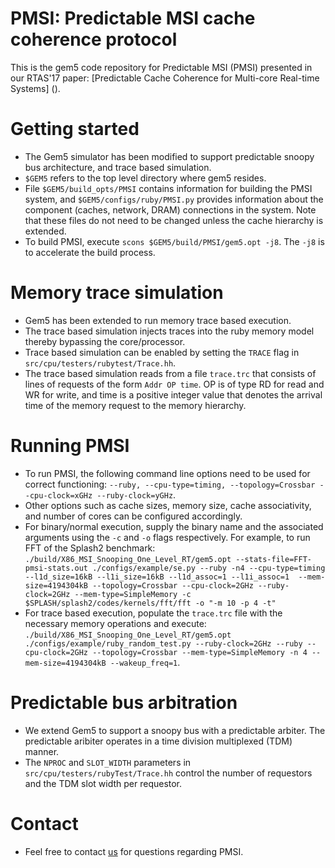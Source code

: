 # PMSI: Predictable MSI cache coherence protocol

This is the gem5 code repository for Predictable MSI (PMSI) presented in our RTAS'17 paper: [Predictable Cache Coherence for Multi-core Real-time Systems] ().

# Getting started
* The Gem5 simulator has been modified to support predictable snoopy bus architecture, and trace based simulation. 
* `$GEM5` refers to the top level directory where gem5 resides. 
* File `$GEM5/build_opts/PMSI` contains information for building the PMSI system, and `$GEM5/configs/ruby/PMSI.py` provides information about the component (caches, network, DRAM) connections in the system. Note that these files do not need to be changed unless the cache hierarchy is extended. 
* To build PMSI, execute `scons $GEM5/build/PMSI/gem5.opt -j8`. The `-j8` is to accelerate the build process.

# Memory trace simulation
* Gem5 has been extended to run memory trace based execution.
* The trace based simulation injects traces into the ruby memory model thereby bypassing the core/processor. 
* Trace based simulation can be enabled by setting the `TRACE` flag in `src/cpu/testers/rubytest/Trace.hh`.	
* The trace based simulation reads from a file `trace.trc` that consists of lines of requests of the form `Addr OP time`. OP is of type RD for read and WR for write, and time is a positive integer value that denotes the arrival time of the memory request to the memory hierarchy.

# Running PMSI
* To run PMSI, the following command line options need to be used for correct functioning: `--ruby, --cpu-type=timing, --topology=Crossbar --cpu-clock=xGHz --ruby-clock=yGHz`.
* Other options such as cache sizes, memory size, cache associativity, and number of cores can be configured accordingly.
* For binary/normal execution, supply the binary name and the associated arguments using the `-c` and `-o` flags respectively. For example, to run FFT of the Splash2 benchmark: `./build/X86_MSI_Snooping_One_Level_RT/gem5.opt --stats-file=FFT-pmsi-stats.out ./configs/example/se.py --ruby -n4 --cpu-type=timing --l1d_size=16kB --l1i_size=16kB --l1d_assoc=1 --l1i_assoc=1  --mem-size=4194304kB --topology=Crossbar --cpu-clock=2GHz --ruby-clock=2GHz --mem-type=SimpleMemory -c $SPLASH/splash2/codes/kernels/fft/fft -o "-m 10 -p 4 -t"`
* For trace based execution, populate the `trace.trc` file with the necessary memory operations and execute: `./build/X86_MSI_Snooping_One_Level_RT/gem5.opt ./configs/example/ruby_random_test.py --ruby-clock=2GHz --ruby --cpu-clock=2GHz --topology=Crossbar --mem-type=SimpleMemory -n 4 --mem-size=4194304kB --wakeup_freq=1`. 

# Predictable bus arbitration
* We extend Gem5 to support a snoopy bus with a predictable arbiter. The predictable aribiter operates in a time division multiplexed (TDM) manner.
* The `NPROC` and `SLOT_WIDTH` parameters in `src/cpu/testers/rubyTest/Trace.hh` control the number of requestors and the TDM slot width per requestor.

# Contact
* Feel free to contact [us](mailto:amkaushi@uwaterloo.ca) for questions regarding PMSI.
